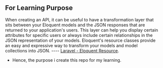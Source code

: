 ## For Learning Purpose

When creating an API, it can be useful to have a transformation layer that sits between your Eloquent models and the JSON responses that are returned to your application's users. This layer can help you display certain attributes for specific users or always include certain relationships in the JSON representation of your models. Eloquent's resource classes provide an easy and expressive way to transform your models and model collections into JSON. ---- [Laravel - Eloquent Resource](https://laravel.com/docs/10.x/eloquent-resources#conditional-attributes).


- Hence, the purpose i create this repo for my learning.

